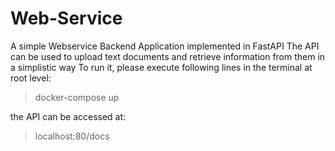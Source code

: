 # Web-Service

A simple Webservice Backend Application implemented in FastAPI
The API can be used to upload text documents and retrieve information from them in a simplistic way
To run it, please execute following lines in the terminal at root level:

> docker-compose up

the API can be accessed at:

> localhost:80/docs
